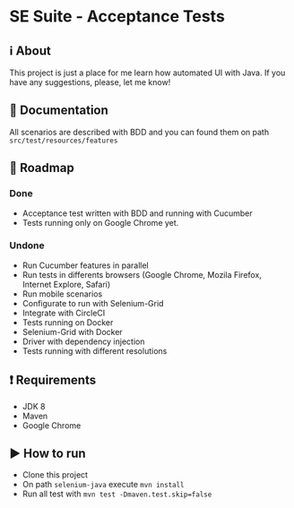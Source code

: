 # SE Suite - Acceptance Tests

## :information_source: About

This project is just a place for me learn how automated UI with Java. If you have any suggestions, please, let me know!

## :book: Documentation

All scenarios are described with BDD and you can found them on path `src/test/resources/features`

## :rocket: Roadmap

### Done

- Acceptance test written with BDD and running with Cucumber
- Tests running only on Google Chrome yet.

### Undone

- Run Cucumber features in parallel
- Run tests in differents browsers (Google Chrome, Mozila Firefox, Internet Explore, Safari)
- Run mobile scenarios
- Configurate to run with Selenium-Grid
- Integrate with CircleCI
- Tests running on Docker
- Selenium-Grid with Docker
- Driver with dependency injection
- Tests running with different resolutions

## :heavy_exclamation_mark: Requirements

- JDK 8
- Maven
- Google Chrome

## :arrow_forward: How to run

- Clone this project
- On path `selenium-java` execute `mvn install`
- Run all test with `mvn test -Dmaven.test.skip=false`
